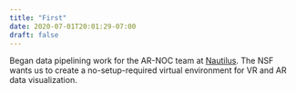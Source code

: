 ```yaml
---
title: "First"
date: 2020-07-01T20:01:29-07:00
draft: false
---
```


Began data pipelining work for the AR-NOC team at [Nautilus](https://ucsd-prp.gitlab.io/nautilus/). The NSF wants us to create a no-setup-required virtual environment for VR and AR data visualization.